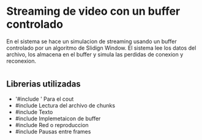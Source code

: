 # Streaming de video con un buffer controlado
En el sistema se hace un simulacion de streaming usando un buffer controlado por un algoritmo de Slidign Window. El sistema lee los datos del archivo, los almacena en el buffer y simula las perdidas de conexion y reconexion.

#

## Librerias utilizadas
- '#include <iostream>'           Para el cout
- #include <fstream>            Lectura del archivo de chunks
- #include <string>             Texto
- #include <deque>              Implemetaicon de buffer
- #include <thread>             Red o reproduccion
- #include <chrono>             Pausas entre frames

